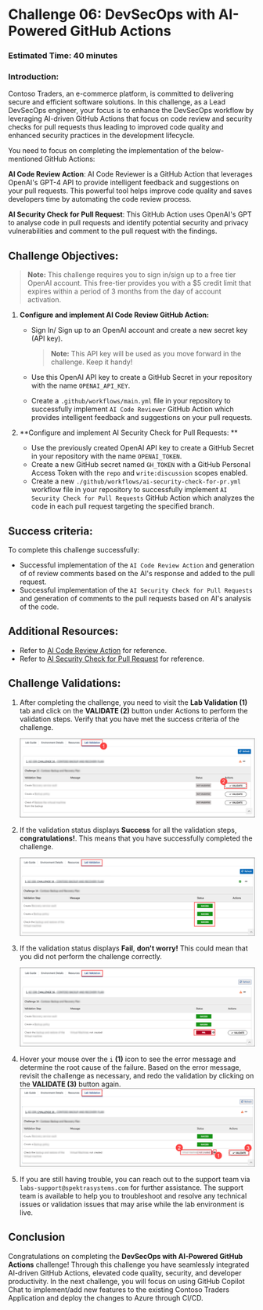 # Challenge 06: DevSecOps with AI-Powered GitHub Actions

### Estimated Time: 40 minutes

### Introduction:
Contoso Traders, an e-commerce platform, is committed to delivering secure and efficient software solutions. In this challenge, as a Lead DevSecOps engineer, your focus is to enhance the DevSecOps workflow by leveraging AI-driven GitHub Actions that focus on code review and security checks for pull requests thus leading to improved code quality and enhanced security practices in the development lifecycle.

You need to focus on completing the implementation of the below-mentioned GitHub Actions:

**AI Code Review Action**: AI Code Reviewer is a GitHub Action that leverages OpenAI's GPT-4 API to provide intelligent feedback and suggestions on your pull requests. This powerful tool helps improve code quality and saves developers time by automating the code review process.

**AI Security Check for Pull Request**: This GitHub Action uses OpenAI's GPT to analyse code in pull requests and identify potential security and privacy vulnerabilities and comment to the pull request with the findings.

## Challenge Objectives:

>**Note:** This challenge requires you to sign in/sign up to a free tier OpenAI account. This free-tier provides you with a $5 credit limit that expires within a period of 3 months from the day of account activation.

1. **Configure and implement AI Code Review GitHub Action:**
   - Sign In/ Sign up to an OpenAI account and create a new secret key (API key).
     
      >**Note:** This API key will be used as you move forward in the challenge. Keep it handy!
   
   - Use this OpenAI API key to create a GitHub Secret in your repository with the name `OPENAI_API_KEY`.
   - Create a `.github/workflows/main.yml` file in your repository to successfully implement `AI Code Reviewer` GitHub Action which provides intelligent feedback and suggestions on your pull requests.

2. **Configure and implement AI Security Check for Pull Requests: **
   - Use the previously created OpenAI API key to create a GitHub Secret in your repository with the name `OPENAI_TOKEN`.
   - Create a new GitHub secret named `GH_TOKEN` with a GitHub Personal Access Token with the `repo` and `write:discussion` scopes enabled.
   - Create a new `./github/workflows/ai-security-check-for-pr.yml` workflow file in your repository to successfully implement `AI Security Check for Pull Requests` GitHub Action which analyzes the code in each pull request targeting the specified branch.
  
## Success criteria:
To complete this challenge successfully:

- Successful implementation of the `AI Code Review Action` and generation of of review comments based on the AI's response and added to the pull request.
- Successful implementation of the `AI Security Check for Pull Requests` and generation of comments to the pull requests based on AI's analysis of the code.

## Additional Resources:


- Refer to [AI Code Review Action](https://github.com/marketplace/actions/ai-code-review-action) for reference.
- Refer to [AI Security Check for Pull Request](https://github.com/marketplace/actions/ai-security-check-for-pull-request) for reference.

## Challenge Validations:

1. After completing the challenge, you need to visit the **Lab Validation (1)** tab and click on the **VALIDATE (2)** button under Actions to perform the validation steps. Verify that you have met the success criteria of the challenge. 
 
    ![](../media/validate01.png "Validation")
 
1. If the validation status displays **Success** for all the validation steps, **congratulations!**. This means that you have successfully completed the challenge.
 
     ![](../media/validate02.png "Validation")
1. If the validation status displays **Fail**, **don't worry!** This could mean that you did not perform the challenge correctly.
 
     ![](../media/validate03.png "Validation")
 
1. Hover your mouse over the `i` **(1)** icon to see the error message and determine the root cause of the failure. Based on the error message, revisit the challenge as necessary, and redo the validation by clicking on the **VALIDATE (3)** button again.
     ![](../media/validate04.png "Validation")
 
1. If you are still having trouble, you can reach out to the support team via `labs-support@spektrasystems.com` for further assistance. The support team is available to help you to troubleshoot and resolve any technical issues or validation issues that may arise while the lab environment is live.

## Conclusion
Congratulations on completing the **DevSecOps with AI-Powered GitHub Actions** challenge! Through this challenge you have seamlessly integrated AI-driven GitHub Actions, elevated code quality, security, and developer productivity. In the next challenge, you will focus on using GitHub Copilot Chat to implement/add new features to the existing Contoso Traders Application and deploy the changes to Azure through CI/CD.

